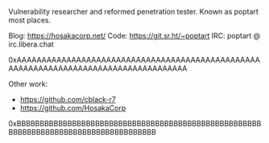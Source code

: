 Vulnerability researcher and reformed penetration tester. Known as poptart most places.

Blog: https://hosakacorp.net/
Code: https://git.sr.ht/~poptart
IRC:  poptart @ irc.libera.chat

0xAAAAAAAAAAAAAAAAAAAAAAAAAAAAAAAAAAAAAAAAAAAAAAAAAAAAAAAAAAAAAAAAAAAAAAAAAAAAAAAAAAAAA

Other work:
- https://github.com/cblack-r7
- https://github.com/HosakaCorp 

0xBBBBBBBBBBBBBBBBBBBBBBBBBBBBBBBBBBBBBBBBBBBBBBBBBBBBBBBBBBBBBBBBBBBBBBBBBBBBBBBBBBBBB
